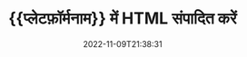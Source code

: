 ---
############################# Static ############################
layout: "auto-gen-editor"
date: 2022-11-09T21:38:31
draft: false
otherformats: doc docx docm dotx xls xlsx xlsm ppt pptx pptm mobi epub mhtml txt xml csv rtf odt msg eml

############################# Head ############################
head_title: "HTML संपादक — HTML को Java में संपादित करें"
head_description: "कोड की कुछ पंक्तियों का उपयोग करके HTML को Java में कैसे संपादित करें? 30+ फ़ाइल स्वरूपों को संपादित करने, अद्यतन करने और सहेजने के लिए GroupDocs दस्तावेज़ संसाधन API का उपयोग करें।"

############################# Header ############################
title: "{{प्लेटफ़ॉर्मनाम}} में HTML संपादित करें"
description: "माइक्रोसॉफ्ट या ओपन ऑफिस जैसे किसी भी सॉफ्टवेयर के उपयोग के बिना, {{प्लेटफॉर्मनाम}} एपीआई के लिए सर्वर साइड GroupDocs.Editor का उपयोग करके प्रभावी और मजबूत HTML संपादन।"
bg_image: "https://cms.admin.containerize.com/templates/aspose/App_Themes/V3/images/bg/header1.png"
bg_overlay: false
button:
    enable: true
    icon: "fas fa-arrow-down"
    label: "नि: शुल्क परीक्षण डाउनलोड करें"
    link: "https://downloads.groupdocs.com/editor/java"

############################# SubMenu ############################
submenu:
    enable: true

    left:
        img_alt: "GroupDocs.Editor for Java"
        image: "https://cms.admin.containerize.com/templates/groupdocs/images/product-logos/90x90-noborder/groupdocs-editor-java.png"
        product: "GroupDocs.Editor"
        platform: "Java"

    middle:
        button:

            # button loop
            - link: "https://apireference.groupdocs.com/editor/java"
              text: "एपीआई संदर्भ"

            # button loop
            - link: "https://github.com/groupdocs-editor"
              text: "कोड उदाहरण"

            # button loop
            - link: "https://products.groupdocs.app/editor/family"
              text: "लाइव डेमो"

            # button loop
            - link: "https://purchase.groupdocs.com/pricing/editor/java"
              text: "मूल्य निर्धारण"

    right:
        link_download: "https://downloads.groupdocs.com/editor"
        link_learn: "https://docs.groupdocs.com/editor/java"
        link_buy: "https://purchase.groupdocs.com"

############################# About ############################
about:
    enable: true
    title: "GroupDocs.Editor for Java API के बारे में"
    content: |
        [GroupDocs.Editor for Java](/hi/editor/java/) API Microsoft Word, Excel, PowerPoint, Open Office दस्तावेज़ों और प्रस्तुतियों को संपादित करने के लिए एक सही विकल्प है। GroupDocs.Editor एक स्टैंडअलोन एपीआई है जो सर्वर साइड और बैक-एंड सिस्टम के लिए उपयुक्त है जहां उच्च प्रदर्शन की आवश्यकता होती है। यह माइक्रोसॉफ्ट या ओपन ऑफिस जैसे किसी सॉफ्टवेयर पर निर्भर नहीं करता है।

############################# Steps ############################
steps:
    enable: true
    title_left: "Java में HTML को संपादित करने के चरण"
    content_left: |
        [GroupDocs.Editor for Java](/hi/editor/java/) डेवलपर्स को कोड की कुछ पंक्तियों का उपयोग करके HTML फाइलों को संपादित करने का एक आसान और सीधा तरीका प्रदान करता है।
        * अनिवार्य फ़ाइल पथ या बाइट स्ट्रीम के साथ `संपादक` वर्ग का एक उदाहरण बनाएं और HTML फ़ाइल लोड करें
        * HTML फ़ाइल स्वरूप के लिए `TextEditOptions` वर्ग उदाहरण बनाएं और सेट करें
        * `Editor.Edit ()` विधि को कॉल करें और HTML प्रारूप में HTML दस्तावेज़ प्राप्त करें जो किसी भी WYSIWYG-editor के साथ आसानी से संपादन योग्य हो।
        * `Editor.Save ()` विधि को कॉल करें और `TextSaveOptions` वर्ग का उपयोग करके संपादित HTML फ़ाइल को सहेजें

        
    title_right: "सिस्टम आवश्यकताएं"
    content_right: |
        कुछ आसान चरणों को लागू करके GroupDocs.Editor for Java API के साथ एक बुनियादी दस्तावेज़ संपादन किया जा सकता है। हमारे एपीआई सभी प्रमुख प्लेटफॉर्म और ऑपरेटिंग सिस्टम पर समर्थित हैं। नीचे दिए गए कोड को निष्पादित करने से पहले, कृपया सुनिश्चित करें कि आपके सिस्टम पर निम्नलिखित पूर्वापेक्षाएँ स्थापित हैं।

        * ऑपरेटिंग सिस्टम: माइक्रोसॉफ्ट विंडोज, लिनक्स, मैकओएस
        * विकास परिवेश: NetBeans, IntelliJ IDEA, Eclipse
        * फ़्रेमवर्क: Java 7 (1.7) and above
        * [Maven](https://repository.groupdocs.com/editor/) से GroupDocs.Editor for Java का नवीनतम संस्करण डाउनलोड करें।
        
    code: |        
        ```java
        // Load the HTML file into Editor
        Editor editor = new Editor("source.html");

        // Create and adjust the HTML edit options
        TextEditOptions editOptions = new TextEditOptions();
        
        // Open input HTML document for edit — obtain an intermediate document, that can be edited
        EditableDocument beforeEdit = editor.edit(editOptions);

        // Grab HTML document content and associated resources from editable document
        string content = beforeEdit.getEmbeddedHtml();

        // Send the content to WYSIWYG-editor, edit it there, and send edited content back to the server-side
        // This step simulates a such operation
        string updatedContent = content.replace("text", "Edited text");

        // Grab edited content and resources from WYSIWYG-editor and create a new EditableDocument instance from it
        EditableDocument afterEdit = EditableDocument.fromMarkup(updatedContent, null);

        // Create and adjust the save options
        TextSaveOptions saveOptions = new TextSaveOptions();

        // Save edited HTML document to the file
        editor.save(afterEdit, "edited.html", saveOptions);
        ```
        
############################# Demos ############################
demos:
    enable: true
    title: "HTML संपादक लाइव डेमो"
    content: |
        [GroupDocs.Editor Live Demos](https://products.groupdocs.app/editor/family) वेबसाइट पर जाकर अभी HTML में बदलाव करें।
        लाइव डेमो के निम्नलिखित लाभ हैं
        
############################# More Formats ############################
more_formats:
    enable: true
    title: "अन्य समर्थित संपादक"
    content: |
        आप अन्य फ़ाइल स्वरूपों को भी संपादित कर सकते हैं। कृपया नीचे पूरी सूची देखें।


############################# Back to top ###############################
back_to_top:
    enable: true
---
